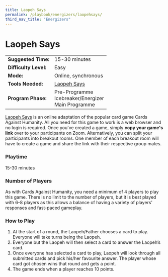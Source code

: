 ```yaml
---
title: Laopeh Says 
permalink: /playbook/energizers/laopehsays/
third_nav_title: "Energizers"
---
```

# Laopeh Says  
  
|                       |                                                               |
|-----------------------|---------------------------------------------------------------|
| **Suggested Time:**   | 15-30 minutes                                                 |
| **Difficulty Level:** | Easy                                                          |
| **Mode:**             | Online, synchronous                                           |
| **Tools Needed:**     | [Laopeh Says](https://laopehsays.com/)                        |
| **Program Phase:**    | Pre-Programme <br/> Icebreaker/Energizer <br/> Main Programme |
  
  
[Laopeh Says](https://laopehsays.com/) is an online adaptation of the popular card game Cards Against Humanity. All you need for this game to work is a web browser and no login is required. Once you've created a game, simply **copy your game's link** over to your participants on Zoom. Alternatively, you can split your participants into breakout rooms. One member of each breakout room will have to create a game and share the link with their respective group mates. 

### Playtime
15-30 minutes

### Number of Players 
As with Cards Against Humanity, you need a minimum of 4 players to play this game. There is no limit to the number of players, but it is best played with 6-8 players as this allows a balance of having a variety of players' responses and fast-paced gameplay.  

### How to Play 
1. At the start of a round, the Laopeh/Father chooses a card to play. Everyone will take turns being the Laopeh.  
2. Everyone but the Laopeh will then select a card to answer the Laopeh’s card.  
3. Once everyone has selected a card to play, Laopeh will look through all submitted cards and pick his/her favourite answer. The player whose card got chosen wins that round and  gets a point.  
4. The game ends when a player reaches 10 points.
